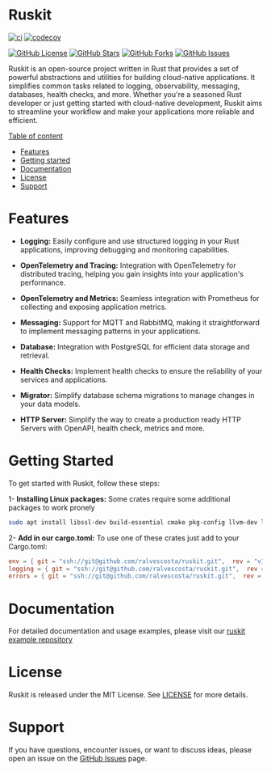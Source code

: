 # Ruskit

[![ci](https://github.com/ralvescosta/ruskit/actions/workflows/ci.yml/badge.svg)](https://github.com/ralvescosta/ruskit/actions/workflows/ci.yml) [![codecov](https://codecov.io/gh/ralvescosta/ruskit/branch/main/graph/badge.svg?token=6EAILKZFDO)](https://codecov.io/gh/ralvescosta/ruskit)

[![GitHub License](https://img.shields.io/badge/license-MIT-blue.svg)](https://github.com/ralvescosta/ruskit/blob/main/LICENSE)
[![GitHub Stars](https://img.shields.io/github/stars/ralvescosta/ruskit.svg)](https://github.com/ralvescosta/ruskit/stargazers)
[![GitHub Forks](https://img.shields.io/github/forks/ralvescosta/ruskit.svg)](https://github.com/ralvescosta/ruskit/network)
[![GitHub Issues](https://img.shields.io/github/issues/ralvescosta/ruskit.svg)](https://github.com/ralvescosta/ruskit/issues)

Ruskit is an open-source project written in Rust that provides a set of powerful abstractions and utilities for building cloud-native applications. It simplifies common tasks related to logging, observability, messaging, databases, health checks, and more. Whether you're a seasoned Rust developer or just getting started with cloud-native development, Ruskit aims to streamline your workflow and make your applications more reliable and efficient.

[Table of content]()

  - [Features](#features)
  - [Getting started](#getting-started)
  - [Documentation](#documentation)
  - [License](#license)
  - [Support](#support)
  

# Features

- **Logging:** Easily configure and use structured logging in your Rust applications, improving debugging and monitoring capabilities.

- **OpenTelemetry and Tracing:** Integration with OpenTelemetry for distributed tracing, helping you gain insights into your application's performance.

- **OpenTelemetry and Metrics:** Seamless integration with Prometheus for collecting and exposing application metrics.

- **Messaging:** Support for MQTT and RabbitMQ, making it straightforward to implement messaging patterns in your applications.

- **Database:** Integration with PostgreSQL for efficient data storage and retrieval.

- **Health Checks:** Implement health checks to ensure the reliability of your services and applications.

- **Migrator:** Simplify database schema migrations to manage changes in your data models.

- **HTTP Server:** Simplify the way to create a production ready HTTP Servers with OpenAPI, health check, metrics and more.

# Getting Started

To get started with Ruskit, follow these steps:

1- **Installing Linux packages:**  Some crates require some additional packages to work pronely

```bash
sudo apt install libssl-dev build-essential cmake pkg-config llvm-dev libclang-dev clang libmosquitto-dev sqlite3
```

2- **Add in our cargo.toml:** To use one of these crates just add to your Cargo.toml:

```toml
env = { git = "ssh://git@github.com/ralvescosta/ruskit.git",  rev = "v1.25.0" }
logging = { git = "ssh://git@github.com/ralvescosta/ruskit.git",  rev = "v1.25.0"  }
errors = { git = "ssh://git@github.com/ralvescosta/ruskit.git",  rev = "v1.25.0"  }
```

# Documentation

For detailed documentation and usage examples, please visit our [ruskit example repository](https://github.com/ralvescosta/ruskit_examples)

# License

Ruskit is released under the MIT License. See [LICENSE](https://github.com/ralvescosta/ruskit/blob/main/LICENSE) for more details.

# Support

If you have questions, encounter issues, or want to discuss ideas, please open an issue on the [GitHub Issues](https://github.com/ralvescosta/ruskit/issues) page.